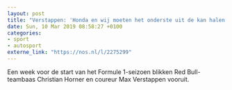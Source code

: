 ```yaml
---
layout: post
title: "Verstappen: 'Honda en wij moeten het onderste uit de kan halen'"
date: Sun, 10 Mar 2019 08:58:27 +0100
categories: 
- sport 
- autosport 
externe_link: "https://nos.nl/l/2275299"
---
```


Een week voor de start van het Formule 1-seizoen blikken Red Bull-teambaas Christian Horner en coureur Max Verstappen vooruit.
